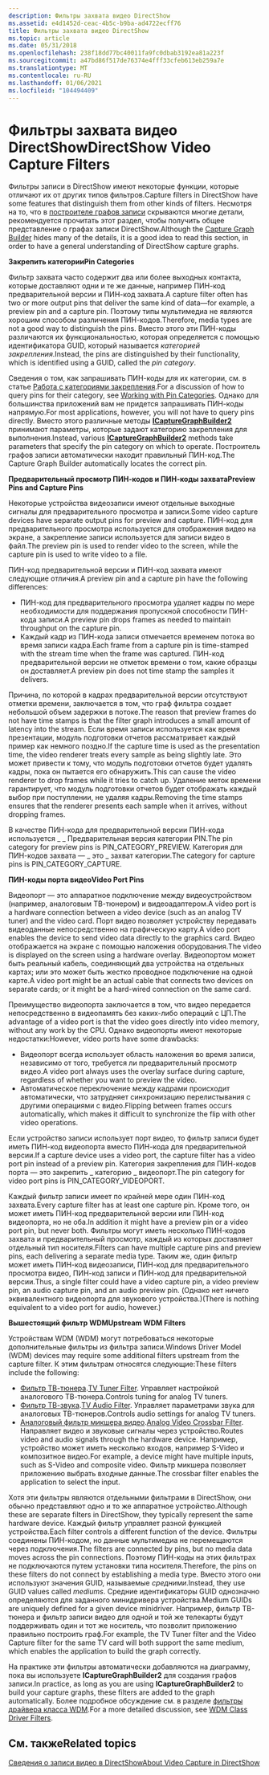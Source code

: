 ```yaml
---
description: Фильтры захвата видео DirectShow
ms.assetid: e4d1452d-ceac-4b5c-b9ba-ad4722ecff76
title: Фильтры захвата видео DirectShow
ms.topic: article
ms.date: 05/31/2018
ms.openlocfilehash: 238f18dd77bc40011fa9fc0dbab3192ea81a223f
ms.sourcegitcommit: a47bd86f517de76374e4fff33cfeb613eb259a7e
ms.translationtype: MT
ms.contentlocale: ru-RU
ms.lasthandoff: 01/06/2021
ms.locfileid: "104494409"
---
```

# <a name="directshow-video-capture-filters"></a><span data-ttu-id="f2dcb-103">Фильтры захвата видео DirectShow</span><span class="sxs-lookup"><span data-stu-id="f2dcb-103">DirectShow Video Capture Filters</span></span>

<span data-ttu-id="f2dcb-104">Фильтры записи в DirectShow имеют некоторые функции, которые отличают их от других типов фильтров.</span><span class="sxs-lookup"><span data-stu-id="f2dcb-104">Capture filters in DirectShow have some features that distinguish them from other kinds of filters.</span></span> <span data-ttu-id="f2dcb-105">Несмотря на то, что в [построителе графов записи](capture-graph-builder.md) скрываются многие детали, рекомендуется прочитать этот раздел, чтобы получить общее представление о графах записи DirectShow.</span><span class="sxs-lookup"><span data-stu-id="f2dcb-105">Although the [Capture Graph Builder](capture-graph-builder.md) hides many of the details, it is a good idea to read this section, in order to have a general understanding of DirectShow capture graphs.</span></span>

<span data-ttu-id="f2dcb-106">**Закрепить категории**</span><span class="sxs-lookup"><span data-stu-id="f2dcb-106">**Pin Categories**</span></span>

<span data-ttu-id="f2dcb-107">Фильтр захвата часто содержит два или более выходных контакта, которые доставляют одни и те же данные, например ПИН-код предварительной версии и ПИН-код захвата.</span><span class="sxs-lookup"><span data-stu-id="f2dcb-107">A capture filter often has two or more output pins that deliver the same kind of data—for example, a preview pin and a capture pin.</span></span> <span data-ttu-id="f2dcb-108">Поэтому типы мультимедиа не являются хорошим способом различения ПИН-кодов.</span><span class="sxs-lookup"><span data-stu-id="f2dcb-108">Therefore, media types are not a good way to distinguish the pins.</span></span> <span data-ttu-id="f2dcb-109">Вместо этого эти ПИН-коды различаются их функциональностью, которая определяется с помощью идентификатора GUID, который называется *категорией закрепления*.</span><span class="sxs-lookup"><span data-stu-id="f2dcb-109">Instead, the pins are distinguished by their functionality, which is identified using a GUID, called the *pin category*.</span></span>

<span data-ttu-id="f2dcb-110">Сведения о том, как запрашивать ПИН-коды для их категории, см. в статье [Работа с категориями закрепления](working-with-pin-categories.md).</span><span class="sxs-lookup"><span data-stu-id="f2dcb-110">For a discussion of how to query pins for their category, see [Working with Pin Categories](working-with-pin-categories.md).</span></span> <span data-ttu-id="f2dcb-111">Однако для большинства приложений вам не придется запрашивать ПИН-коды напрямую.</span><span class="sxs-lookup"><span data-stu-id="f2dcb-111">For most applications, however, you will not have to query pins directly.</span></span> <span data-ttu-id="f2dcb-112">Вместо этого различные методы [**ICaptureGraphBuilder2**](/windows/desktop/api/Strmif/nn-strmif-icapturegraphbuilder2) принимают параметры, которые задают категорию закрепления для выполнения.</span><span class="sxs-lookup"><span data-stu-id="f2dcb-112">Instead, various [**ICaptureGraphBuilder2**](/windows/desktop/api/Strmif/nn-strmif-icapturegraphbuilder2) methods take parameters that specify the pin category on which to operate.</span></span> <span data-ttu-id="f2dcb-113">Построитель графов записи автоматически находит правильный ПИН-код.</span><span class="sxs-lookup"><span data-stu-id="f2dcb-113">The Capture Graph Builder automatically locates the correct pin.</span></span>

<span data-ttu-id="f2dcb-114">**Предварительный просмотр ПИН-кодов и ПИН-коды захвата**</span><span class="sxs-lookup"><span data-stu-id="f2dcb-114">**Preview Pins and Capture Pins**</span></span>

<span data-ttu-id="f2dcb-115">Некоторые устройства видеозаписи имеют отдельные выходные сигналы для предварительного просмотра и записи.</span><span class="sxs-lookup"><span data-stu-id="f2dcb-115">Some video capture devices have separate output pins for preview and capture.</span></span> <span data-ttu-id="f2dcb-116">ПИН-код для предварительного просмотра используется для отображения видео на экране, а закрепление записи используется для записи видео в файл.</span><span class="sxs-lookup"><span data-stu-id="f2dcb-116">The preview pin is used to render video to the screen, while the capture pin is used to write video to a file.</span></span>

<span data-ttu-id="f2dcb-117">ПИН-код предварительной версии и ПИН-код захвата имеют следующие отличия.</span><span class="sxs-lookup"><span data-stu-id="f2dcb-117">A preview pin and a capture pin have the following differences:</span></span>

-   <span data-ttu-id="f2dcb-118">ПИН-код для предварительного просмотра удаляет кадры по мере необходимости для поддержания пропускной способности ПИН-кода записи.</span><span class="sxs-lookup"><span data-stu-id="f2dcb-118">A preview pin drops frames as needed to maintain throughput on the capture pin.</span></span>
-   <span data-ttu-id="f2dcb-119">Каждый кадр из ПИН-кода записи отмечается временем потока во время записи кадра.</span><span class="sxs-lookup"><span data-stu-id="f2dcb-119">Each frame from a capture pin is time-stamped with the stream time when the frame was captured.</span></span> <span data-ttu-id="f2dcb-120">ПИН-код предварительной версии не отметок времени о том, какие образцы он доставляет.</span><span class="sxs-lookup"><span data-stu-id="f2dcb-120">A preview pin does not time stamp the samples it delivers.</span></span>

<span data-ttu-id="f2dcb-121">Причина, по которой в кадрах предварительной версии отсутствуют отметки времени, заключается в том, что граф фильтра создает небольшой объем задержки в потоке.</span><span class="sxs-lookup"><span data-stu-id="f2dcb-121">The reason that preview frames do not have time stamps is that the filter graph introduces a small amount of latency into the stream.</span></span> <span data-ttu-id="f2dcb-122">Если время записи используется как время презентации, модуль подготовки отчетов рассматривает каждый пример как немного поздно.</span><span class="sxs-lookup"><span data-stu-id="f2dcb-122">If the capture time is used as the presentation time, the video renderer treats every sample as being slightly late.</span></span> <span data-ttu-id="f2dcb-123">Это может привести к тому, что модуль подготовки отчетов будет удалять кадры, пока он пытается его обнаружить.</span><span class="sxs-lookup"><span data-stu-id="f2dcb-123">This can cause the video renderer to drop frames while it tries to catch up.</span></span> <span data-ttu-id="f2dcb-124">Удаление меток времени гарантирует, что модуль подготовки отчетов будет отображать каждый выбор при поступлении, не удаляя кадры.</span><span class="sxs-lookup"><span data-stu-id="f2dcb-124">Removing the time stamps ensures that the renderer presents each sample when it arrives, without dropping frames.</span></span>

<span data-ttu-id="f2dcb-125">В качестве ПИН-кода для предварительной версии ПИН-кода используется \_ \_ Предварительная версия категории PIN.</span><span class="sxs-lookup"><span data-stu-id="f2dcb-125">The pin category for preview pins is PIN\_CATEGORY\_PREVIEW.</span></span> <span data-ttu-id="f2dcb-126">Категория для ПИН-кодов захвата — \_ это \_ захват категории.</span><span class="sxs-lookup"><span data-stu-id="f2dcb-126">The category for capture pins is PIN\_CATEGORY\_CAPTURE.</span></span>

<span data-ttu-id="f2dcb-127">**ПИН-коды порта видео**</span><span class="sxs-lookup"><span data-stu-id="f2dcb-127">**Video Port Pins**</span></span>

<span data-ttu-id="f2dcb-128">Видеопорт — это аппаратное подключение между видеоустройством (например, аналоговым ТВ-тюнером) и видеоадаптером.</span><span class="sxs-lookup"><span data-stu-id="f2dcb-128">A video port is a hardware connection between a video device (such as an analog TV tuner) and the video card.</span></span> <span data-ttu-id="f2dcb-129">Порт видео позволяет устройству передавать видеоданные непосредственно на графическую карту.</span><span class="sxs-lookup"><span data-stu-id="f2dcb-129">A video port enables the device to send video data directly to the graphics card.</span></span> <span data-ttu-id="f2dcb-130">Видео отображается на экране с помощью наложения оборудования.</span><span class="sxs-lookup"><span data-stu-id="f2dcb-130">The video is displayed on the screen using a hardware overlay.</span></span> <span data-ttu-id="f2dcb-131">Видеопортом может быть реальный кабель, соединяющий два устройства на отдельных картах; или это может быть жестко проводное подключение на одной карте.</span><span class="sxs-lookup"><span data-stu-id="f2dcb-131">A video port might be an actual cable that connects two devices on separate cards; or it might be a hard-wired connection on the same card.</span></span>

<span data-ttu-id="f2dcb-132">Преимущество видеопорта заключается в том, что видео передается непосредственно в видеопамять без каких-либо операций с ЦП.</span><span class="sxs-lookup"><span data-stu-id="f2dcb-132">The advantage of a video port is that the video goes directly into video memory, without any work by the CPU.</span></span> <span data-ttu-id="f2dcb-133">Однако видеопорты имеют некоторые недостатки:</span><span class="sxs-lookup"><span data-stu-id="f2dcb-133">However, video ports have some drawbacks:</span></span>

-   <span data-ttu-id="f2dcb-134">Видеопорт всегда использует область наложения во время записи, независимо от того, требуется ли предварительный просмотр видео.</span><span class="sxs-lookup"><span data-stu-id="f2dcb-134">A video port always uses the overlay surface during capture, regardless of whether you want to preview the video.</span></span>
-   <span data-ttu-id="f2dcb-135">Автоматическое переключение между кадрами происходит автоматически, что затрудняет синхронизацию перелистывания с другими операциями с видео.</span><span class="sxs-lookup"><span data-stu-id="f2dcb-135">Flipping between frames occurs automatically, which makes it difficult to synchronize the flip with other video operations.</span></span>

<span data-ttu-id="f2dcb-136">Если устройство записи использует порт видео, то фильтр записи будет иметь ПИН-код видеопорта вместо ПИН-кода для предварительной версии.</span><span class="sxs-lookup"><span data-stu-id="f2dcb-136">If a capture device uses a video port, the capture filter has a video port pin instead of a preview pin.</span></span> <span data-ttu-id="f2dcb-137">Категория закрепления для ПИН-кодов порта — это закрепить \_ категорию \_ видеопорт.</span><span class="sxs-lookup"><span data-stu-id="f2dcb-137">The pin category for video port pins is PIN\_CATEGORY\_VIDEOPORT.</span></span>

<span data-ttu-id="f2dcb-138">Каждый фильтр записи имеет по крайней мере один ПИН-код захвата.</span><span class="sxs-lookup"><span data-stu-id="f2dcb-138">Every capture filter has at least one capture pin.</span></span> <span data-ttu-id="f2dcb-139">Кроме того, он может иметь ПИН-код предварительной версии или ПИН-код видеопорта, но не оба.</span><span class="sxs-lookup"><span data-stu-id="f2dcb-139">In addition it might have a preview pin or a video port pin, but never both.</span></span> <span data-ttu-id="f2dcb-140">Фильтры могут иметь несколько ПИН-кодов захвата и предварительный просмотр, каждый из которых доставляет отдельный тип носителя.</span><span class="sxs-lookup"><span data-stu-id="f2dcb-140">Filters can have multiple capture pins and preview pins, each delivering a separate media type.</span></span> <span data-ttu-id="f2dcb-141">Таким же, один фильтр может иметь ПИН-код видеозаписи, ПИН-код для предварительного просмотра видео, ПИН-код записи и ПИН-код для предварительной версии.</span><span class="sxs-lookup"><span data-stu-id="f2dcb-141">Thus, a single filter could have a video capture pin, a video preview pin, an audio capture pin, and an audio preview pin.</span></span> <span data-ttu-id="f2dcb-142">(Однако нет ничего эквивалентного видеопорта для звукового устройства.)</span><span class="sxs-lookup"><span data-stu-id="f2dcb-142">(There is nothing equivalent to a video port for audio, however.)</span></span>

<span data-ttu-id="f2dcb-143">**Вышестоящий фильтр WDM**</span><span class="sxs-lookup"><span data-stu-id="f2dcb-143">**Upstream WDM Filters**</span></span>

<span data-ttu-id="f2dcb-144">Устройствам WDM (WDM) могут потребоваться некоторые дополнительные фильтры из фильтра записи.</span><span class="sxs-lookup"><span data-stu-id="f2dcb-144">Windows Driver Model (WDM) devices may require some additional filters upstream from the capture filter.</span></span> <span data-ttu-id="f2dcb-145">К этим фильтрам относятся следующие:</span><span class="sxs-lookup"><span data-stu-id="f2dcb-145">These filters include the following:</span></span>

-   <span data-ttu-id="f2dcb-146">[Фильтр ТВ-тюнера](tv-tuner-filter.md).</span><span class="sxs-lookup"><span data-stu-id="f2dcb-146">[TV Tuner Filter](tv-tuner-filter.md).</span></span> <span data-ttu-id="f2dcb-147">Управляет настройкой аналогового ТВ-тюнера.</span><span class="sxs-lookup"><span data-stu-id="f2dcb-147">Controls tuning for analog TV tuners.</span></span>
-   <span data-ttu-id="f2dcb-148">[Фильтр ТВ-звука](tv-audio-filter.md).</span><span class="sxs-lookup"><span data-stu-id="f2dcb-148">[TV Audio Filter](tv-audio-filter.md).</span></span> <span data-ttu-id="f2dcb-149">Управляет параметрами звука для аналоговых ТВ-тюнеров.</span><span class="sxs-lookup"><span data-stu-id="f2dcb-149">Controls audio settings for analog TV tuners.</span></span>
-   <span data-ttu-id="f2dcb-150">[Аналоговый фильтр микшера видео](analog-video-crossbar-filter.md).</span><span class="sxs-lookup"><span data-stu-id="f2dcb-150">[Analog Video Crossbar Filter](analog-video-crossbar-filter.md).</span></span> <span data-ttu-id="f2dcb-151">Направляет видео и звуковые сигналы через устройство.</span><span class="sxs-lookup"><span data-stu-id="f2dcb-151">Routes video and audio signals through the hardware device.</span></span> <span data-ttu-id="f2dcb-152">Например, устройство может иметь несколько входов, например S-Video и композитное видео.</span><span class="sxs-lookup"><span data-stu-id="f2dcb-152">For example, a device might have multiple inputs, such as S-Video and composite video.</span></span> <span data-ttu-id="f2dcb-153">Фильтр микшера позволяет приложению выбрать входные данные.</span><span class="sxs-lookup"><span data-stu-id="f2dcb-153">The crossbar filter enables the application to select the input.</span></span>

<span data-ttu-id="f2dcb-154">Хотя эти фильтры являются отдельными фильтрами в DirectShow, они обычно представляют одно и то же аппаратное устройство.</span><span class="sxs-lookup"><span data-stu-id="f2dcb-154">Although these are separate filters in DirectShow, they typically represent the same hardware device.</span></span> <span data-ttu-id="f2dcb-155">Каждый фильтр управляет разной функцией устройства.</span><span class="sxs-lookup"><span data-stu-id="f2dcb-155">Each filter controls a different function of the device.</span></span> <span data-ttu-id="f2dcb-156">Фильтры соединены ПИН-кодом, но данные мультимедиа не перемещаются через подключения.</span><span class="sxs-lookup"><span data-stu-id="f2dcb-156">The filters are connected by pins, but no media data moves across the pin connections.</span></span> <span data-ttu-id="f2dcb-157">Поэтому ПИН-коды на этих фильтрах не подключаются путем установки типа носителя.</span><span class="sxs-lookup"><span data-stu-id="f2dcb-157">Therefore, the pins on these filters do not connect by establishing a media type.</span></span> <span data-ttu-id="f2dcb-158">Вместо этого они используют значения GUID, называемые *средними*.</span><span class="sxs-lookup"><span data-stu-id="f2dcb-158">Instead, they use GUID values called *mediums*.</span></span> <span data-ttu-id="f2dcb-159">Средние идентификаторы GUID однозначно определяются для заданного минидривера устройства.</span><span class="sxs-lookup"><span data-stu-id="f2dcb-159">Medium GUIDs are uniquely defined for a given device minidriver.</span></span> <span data-ttu-id="f2dcb-160">Например, фильтр ТВ-тюнера и фильтр записи видео для одной и той же телекарты будут поддерживать один и тот же носитель, что позволит приложению правильно построить граф.</span><span class="sxs-lookup"><span data-stu-id="f2dcb-160">For example, the TV Tuner filter and the Video Capture filter for the same TV card will both support the same medium, which enables the application to build the graph correctly.</span></span>

<span data-ttu-id="f2dcb-161">На практике эти фильтры автоматически добавляются на диаграмму, пока вы используете **ICaptureGraphBuilder2** для создания графов записи.</span><span class="sxs-lookup"><span data-stu-id="f2dcb-161">In practice, as long as you are using **ICaptureGraphBuilder2** to build your capture graphs, these filters are added to the graph automatically.</span></span> <span data-ttu-id="f2dcb-162">Более подробное обсуждение см. в разделе [фильтры драйвера класса WDM](wdm-class-driver-filters.md).</span><span class="sxs-lookup"><span data-stu-id="f2dcb-162">For a more detailed discussion, see [WDM Class Driver Filters](wdm-class-driver-filters.md).</span></span>

## <a name="related-topics"></a><span data-ttu-id="f2dcb-163">См. также</span><span class="sxs-lookup"><span data-stu-id="f2dcb-163">Related topics</span></span>

<dl> <dt>

[<span data-ttu-id="f2dcb-164">Сведения о записи видео в DirectShow</span><span class="sxs-lookup"><span data-stu-id="f2dcb-164">About Video Capture in DirectShow</span></span>](about-video-capture-in-directshow.md)
</dt> </dl>

 

 



